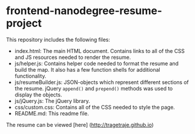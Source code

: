 
frontend-nanodegree-resume-project
==================================

This repository includes the following files:
* index.html: The main HTML document. Contains links to all of the CSS and JS resources needed to render the resume.
* js/helper.js: Contains helper code needed to format the resume and build the map. It also has a few function shells for additional functionality.
* js/resumeBuilder.js: JSON-objects which represent different sections of the resume. jQuery `append()` and `prepend()` methods was used to display the objects.
* js/jQuery.js: The jQuery library.
* css/custom.css: Contains all of the CSS needed to style the page.
* README.md: This readme file.

The resume can be viewed [here] (http://tragetraje.github.io)
